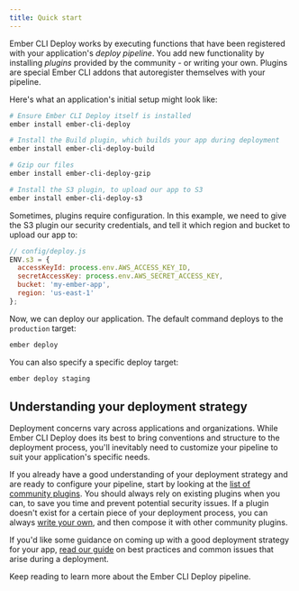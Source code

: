 ```yaml
---
title: Quick start
---
```


Ember CLI Deploy works by executing functions that have been registered with your application's *deploy pipeline*. You add new functionality by installing *plugins* provided by the community - or writing your own. Plugins are special Ember CLI addons that autoregister themselves with your pipeline.

Here's what an application's initial setup might look like:

```sh
# Ensure Ember CLI Deploy itself is installed
ember install ember-cli-deploy

# Install the Build plugin, which builds your app during deployment
ember install ember-cli-deploy-build

# Gzip our files
ember install ember-cli-deploy-gzip

# Install the S3 plugin, to upload our app to S3
ember install ember-cli-deploy-s3
```

Sometimes, plugins require configuration. In this example, we need to give the S3 plugin our security credentials, and tell it which region and bucket to upload our app to:

```js
// config/deploy.js
ENV.s3 = {
  accessKeyId: process.env.AWS_ACCESS_KEY_ID,
  secretAccessKey: process.env.AWS_SECRET_ACCESS_KEY,
  bucket: 'my-ember-app',
  region: 'us-east-1'
};
```

Now, we can deploy our application. The default command deploys to the `production` target:

```sh
ember deploy
```

You can also specify a specific deploy target:

```sh
ember deploy staging
```

## Understanding your deployment strategy

Deployment concerns vary across applications and organizations. While Ember CLI Deploy does its best to bring conventions and structure to the deployment process, you'll inevitably need to customize your pipeline to suit your application's specific needs.

If you already have a good understanding of your deployment strategy and are ready to configure your pipeline, start by looking at the [list of community plugins](../plugins). You should always rely on existing plugins when you can, to save you time and prevent potential security issues. If a plugin doesn't exist for a certain piece of your deployment process, you can always [write your own](../writing-a-plugin), and then compose it with other community plugins.

If you'd like some guidance on coming up with a good deployment strategy for your app, [read our guide](../deployment-strategies-overview) on best practices and common issues that arise during a deployment.

Keep reading to learn more about the Ember CLI Deploy pipeline.
